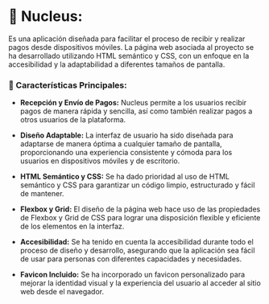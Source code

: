 # 📱 Nucleus:

Es una aplicación diseñada para facilitar el proceso de recibir y realizar pagos desde dispositivos móviles. La página web asociada al proyecto se ha desarrollado utilizando HTML semántico y CSS, con un enfoque en la accesibilidad y la adaptabilidad a diferentes tamaños de pantalla.

### 🚀 Características Principales:

- **Recepción y Envío de Pagos:** Nucleus permite a los usuarios recibir pagos de manera rápida y sencilla, así como también realizar pagos a otros usuarios de la plataforma.

- **Diseño Adaptable:** La interfaz de usuario ha sido diseñada para adaptarse de manera óptima a cualquier tamaño de pantalla, proporcionando una experiencia consistente y cómoda para los usuarios en dispositivos móviles y de escritorio.

- **HTML Semántico y CSS:** Se ha dado prioridad al uso de HTML semántico y CSS para garantizar un código limpio, estructurado y fácil de mantener.

- **Flexbox y Grid:** El diseño de la página web hace uso de las propiedades de Flexbox y Grid de CSS para lograr una disposición flexible y eficiente de los elementos en la interfaz.

- **Accesibilidad:** Se ha tenido en cuenta la accesibilidad durante todo el proceso de diseño y desarrollo, asegurando que la aplicación sea fácil de usar para personas con diferentes capacidades y necesidades.

- **Favicon Incluido:** Se ha incorporado un favicon personalizado para mejorar la identidad visual y la experiencia del usuario al acceder al sitio web desde el navegador.

